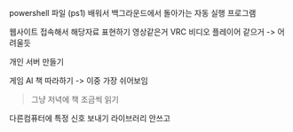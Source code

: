 powershell 파일 (ps1) 배워서 백그라운드에서 돌아가는  자동 실행 프로그램

웹사이트 접속해서 해당자료 표현하기 영상같은거
VRC 비디오 플레이어 같으거 -> 어려울듯

개인 서버 만들기

게임 AI  책 따라하기 -> 이중 가장 쉬어보임 
>그냥 저녁에 책 조금씩 읽기

다른컴퓨터에 특정 신호 보내기 라이브러리 안쓰고
